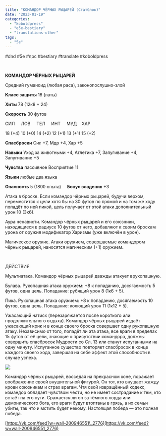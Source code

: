```yaml
---
title: "КОМАНДОР ЧЁРНЫХ РЫЦАРЕЙ (Статблок)"
date: "2023-01-19"
categories: 
  - "koboldpress"
  - "e5e-bestiary"
  - "translations-other"
tags: 
  - "5e"
---
```


#dnd #5e #npc #bestiary #translate #koboldpress

 

**КОМАНДОР ЧЁРНЫХ РЫЦАРЕЙ**

Средний гуманоид (любая раса), законопослушно-злой

**Класс защиты** 18 (латы)

**Хиты** 78 (12к8 + 24)

**Скорость** 30 футов

СИЛ     ЛОВ     ТЕЛ     ИНТ     МУД    ХАР

18 (+4) 10 (+0) 14 (+2) 12 (+1) 13 (+1) 15 (+2)

**Спасброски** Сил +7, Мдр +4, Хар +5

**Навыки** Уход за животными +4, Атлетика +7, Запугивание +4, Запугивание +5

**Чувства** пассивное Восприятие 11

**Языки** любые два языка

**Опасность** 5 (1800 опыта)     **Бонус владения** +3

Атака в броске. Если командор чёрных рыцарей, будучи верхом, переместится к цели хотя бы на 30 футов по прямой и на том же ходу попадёт по ней пикой, цель получает от этой атаки дополнительный урон 10 (3к6).

Аура ненависти. Командор чёрных рыцарей и его союзники, находящиеся в радиусе 10 футов от него, добавляют к своим броскам урона от оружия модификатор Харизмы (уже включён в урон).

Магическое оружие. Атаки оружием, совершаемые командором чёрных рыцарей, наносятся магическим (+1) оружием.

 

ДЕЙСТВИЯ

Мультиатака. Командор чёрных рыцарей дважды атакует врукопашную.

Булава. Рукопашная атака оружием: +8 к попаданию, досягаемость 5 футов, одна цель. Попадание: рубящий урон 8 (1к6 + 5).

Пика. Рукопашная атака оружием: +8 к попаданию, досягаемость 10 футов, одна цель. Попадание: колющий урон 11 (1к12 + 5).

Ужасающий натиск (перезаряжается после короткого или продолжительного отдыха). Командор чёрных рыцарей издаёт ужасающий крик и в конце своего броска совершает одну рукопашную атаку. Независимо от того, попадёт ли эта атака, все враги в пределах 15 футов от её цели, знающие о присутствии командора, должны совершить спасбросок Мудрости со Сл. 13 или станут испуганными на одну минуту. Испуганное существо повторяет спасбросок в конце каждого своего хода, завершая на себе эффект этой способности в случае успеха.

![](https://cyborgsandmages.com/wp-content/uploads/2023/01/011923_0531_1.png)

Командор чёрных рыцарей, восседая на прекрасном коне, поражает воображение своей внушительной фигурой. Он тот, кто внушает жажду крови союзникам и страх врагам. Чтя свой извращённый кодекс, командор обладает чувством чести, но не имеет сострадание к тем, кто встаёт на его пути. Сражается ли он за тёмного лорда или демонического бога, его враги будут втоптаны в грязь, а их семьи убиты, так что и мстить будет некому. Настоящая победа — это полная победа.

[https://vk.com/feed?w=wall-200946551\_2776](https://vk.com/feed?w=wall-200946551_2776)
